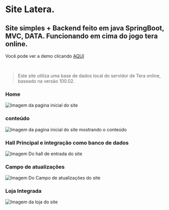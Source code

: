 #  Site Latera.
## Site simples + Backend feito em java SpringBoot, MVC, DATA. Funcionando em cima do jogo tera online.

Você pode ver a demo clicando [AQUI](http://playlatera.com:8081)

<br />

>Este site utiliza uma base de dados local do servidor de Tera online, baseado na versão 100.02.

### Home
![Imagem da pagina inicial do site](https://cdn.discordapp.com/attachments/1122605734115410144/1122621137508126911/Screenshot_1.png)


### conteúdo
![Imagem da pagina inicial do site mostrando o conteúdo](https://cdn.discordapp.com/attachments/1122605734115410144/1122621137965301851/Screenshot_2.png)


### Hall Principal e integração como banco de dados
![Imagem Do hall de entrada do site](https://github.com/P15c1n4/Latera-site-SpringBoot/assets/93447442/a0653f9e-a0d6-41f1-81ee-35dda404b7c1)



### Campo de atualizações
![Imagem Do Campo de atualizações do site](https://github.com/P15c1n4/Latera-site-SpringBoot/assets/93447442/3792cb62-6ece-4ef2-8c60-9f70b4f0673a)



### Loja Integrada
![Imagem da loja do site](https://github.com/P15c1n4/Latera-site-SpringBoot/assets/93447442/2cb59afb-9674-4e12-84e0-df8353343e87)

